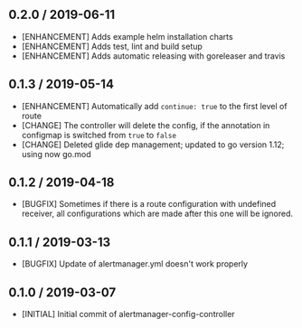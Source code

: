 ## 0.2.0 / 2019-06-11
* [ENHANCEMENT] Adds example helm installation charts
* [ENHANCEMENT] Adds test, lint and build setup
* [ENHANCEMENT] Adds automatic releasing with goreleaser and travis

## 0.1.3 / 2019-05-14
* [ENHANCEMENT] Automatically add `continue: true` to the first level of route
* [CHANGE] The controller will delete the config, if the annotation in configmap is switched from `true` to `false`
* [CHANGE] Deleted glide dep management; updated to go version 1.12; using now go.mod

## 0.1.2 / 2019-04-18
* [BUGFIX] Sometimes if there is a route configuration with undefined receiver, all configurations which are made after this one will be ignored.

## 0.1.1 / 2019-03-13
* [BUGFIX] Update of alertmanager.yml doesn't work properly 

## 0.1.0 / 2019-03-07
* [INITIAL] Initial commit of alertmanager-config-controller
